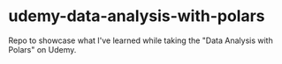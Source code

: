 # udemy-data-analysis-with-polars
Repo to showcase what I've learned while taking the "Data Analysis with Polars" on Udemy.
